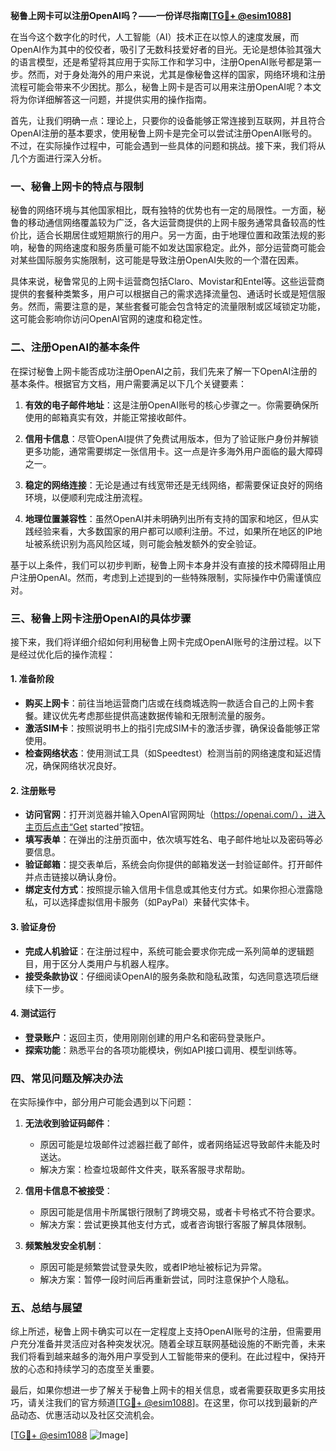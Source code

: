 **秘鲁上网卡可以注册OpenAI吗？——一份详尽指南[[TG💪+ @esim1088](https://t.me/s/esim1088)]**

在当今这个数字化的时代，人工智能（AI）技术正在以惊人的速度发展，而OpenAI作为其中的佼佼者，吸引了无数科技爱好者的目光。无论是想体验其强大的语言模型，还是希望将其应用于实际工作和学习中，注册OpenAI账号都是第一步。然而，对于身处海外的用户来说，尤其是像秘鲁这样的国家，网络环境和注册流程可能会带来不少困扰。那么，秘鲁上网卡是否可以用来注册OpenAI呢？本文将为你详细解答这一问题，并提供实用的操作指南。

首先，让我们明确一点：理论上，只要你的设备能够正常连接到互联网，并且符合OpenAI注册的基本要求，使用秘鲁上网卡是完全可以尝试注册OpenAI账号的。不过，在实际操作过程中，可能会遇到一些具体的问题和挑战。接下来，我们将从几个方面进行深入分析。

### **一、秘鲁上网卡的特点与限制**

秘鲁的网络环境与其他国家相比，既有独特的优势也有一定的局限性。一方面，秘鲁的移动通信网络覆盖较为广泛，各大运营商提供的上网卡服务通常具备较高的性价比，适合长期居住或短期旅行的用户。另一方面，由于地理位置和政策法规的影响，秘鲁的网络速度和服务质量可能不如发达国家稳定。此外，部分运营商可能会对某些国际服务实施限制，这可能是导致注册OpenAI失败的一个潜在因素。

具体来说，秘鲁常见的上网卡运营商包括Claro、Movistar和Entel等。这些运营商提供的套餐种类繁多，用户可以根据自己的需求选择流量包、通话时长或是短信服务。然而，需要注意的是，某些套餐可能会包含特定的流量限制或区域锁定功能，这可能会影响你访问OpenAI官网的速度和稳定性。

### **二、注册OpenAI的基本条件**

在探讨秘鲁上网卡能否成功注册OpenAI之前，我们先来了解一下OpenAI注册的基本条件。根据官方文档，用户需要满足以下几个关键要素：

1. **有效的电子邮件地址**：这是注册OpenAI账号的核心步骤之一。你需要确保所使用的邮箱真实有效，并能正常接收邮件。
   
2. **信用卡信息**：尽管OpenAI提供了免费试用版本，但为了验证账户身份并解锁更多功能，通常需要绑定一张信用卡。这一点是许多海外用户面临的最大障碍之一。

3. **稳定的网络连接**：无论是通过有线宽带还是无线网络，都需要保证良好的网络环境，以便顺利完成注册流程。

4. **地理位置兼容性**：虽然OpenAI并未明确列出所有支持的国家和地区，但从实践经验来看，大多数国家的用户都可以顺利注册。不过，如果所在地区的IP地址被系统识别为高风险区域，则可能会触发额外的安全验证。

基于以上条件，我们可以初步判断，秘鲁上网卡本身并没有直接的技术障碍阻止用户注册OpenAI。然而，考虑到上述提到的一些特殊限制，实际操作中仍需谨慎应对。

### **三、秘鲁上网卡注册OpenAI的具体步骤**

接下来，我们将详细介绍如何利用秘鲁上网卡完成OpenAI账号的注册过程。以下是经过优化后的操作流程：

#### **1. 准备阶段**
- **购买上网卡**：前往当地运营商门店或在线商城选购一款适合自己的上网卡套餐。建议优先考虑那些提供高速数据传输和无限制流量的服务。
- **激活SIM卡**：按照说明书上的指引完成SIM卡的激活步骤，确保设备能够正常使用。
- **检查网络状态**：使用测试工具（如Speedtest）检测当前的网络速度和延迟情况，确保网络状况良好。

#### **2. 注册账号**
- **访问官网**：打开浏览器并输入OpenAI官网网址（https://openai.com/），进入主页后点击“Get started”按钮。
- **填写表单**：在弹出的注册页面中，依次填写姓名、电子邮件地址以及密码等必要信息。
- **验证邮箱**：提交表单后，系统会向你提供的邮箱发送一封验证邮件。打开邮件并点击链接以确认身份。
- **绑定支付方式**：按照提示输入信用卡信息或其他支付方式。如果你担心泄露隐私，可以选择虚拟信用卡服务（如PayPal）来替代实体卡。

#### **3. 验证身份**
- **完成人机验证**：在注册过程中，系统可能会要求你完成一系列简单的逻辑题目，用于区分人类用户与机器人程序。
- **接受条款协议**：仔细阅读OpenAI的服务条款和隐私政策，勾选同意选项后继续下一步。

#### **4. 测试运行**
- **登录账户**：返回主页，使用刚刚创建的用户名和密码登录账户。
- **探索功能**：熟悉平台的各项功能模块，例如API接口调用、模型训练等。

### **四、常见问题及解决办法**

在实际操作中，部分用户可能会遇到以下问题：

1. **无法收到验证码邮件**：
   - 原因可能是垃圾邮件过滤器拦截了邮件，或者网络延迟导致邮件未能及时送达。
   - 解决方案：检查垃圾邮件文件夹，联系客服寻求帮助。

2. **信用卡信息不被接受**：
   - 原因可能是信用卡所属银行限制了跨境交易，或者卡号格式不符合要求。
   - 解决方案：尝试更换其他支付方式，或者咨询银行客服了解具体限制。

3. **频繁触发安全机制**：
   - 原因可能是频繁尝试登录失败，或者IP地址被标记为异常。
   - 解决方案：暂停一段时间后再重新尝试，同时注意保护个人隐私。

### **五、总结与展望**

综上所述，秘鲁上网卡确实可以在一定程度上支持OpenAI账号的注册，但需要用户充分准备并灵活应对各种突发状况。随着全球互联网基础设施的不断完善，未来我们将看到越来越多的海外用户享受到人工智能带来的便利。在此过程中，保持开放的心态和持续学习的态度至关重要。

最后，如果你想进一步了解关于秘鲁上网卡的相关信息，或者需要获取更多实用技巧，请关注我们的官方频道[[TG💪+ @esim1088](https://t.me/s/esim1088)]。在这里，你可以找到最新的产品动态、优惠活动以及社区交流机会。

[[TG💪+ @esim1088](https://t.me/s/esim1088) ![Image](https://i.postimg.cc/4NQfJmqS/Snipaste-2025-05-13-00-14-12.png)]